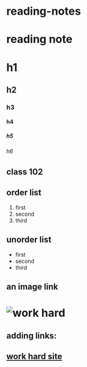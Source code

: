 # reading-notes
# reading note
# h1
## h2
### h3
#### h4
##### h5
###### h6

## class 102
## order list
1. first
2. second
3. third
## unorder list
* first
* second
* third
## an image link
# ![work hard](https://i.pinimg.com/originals/0c/ed/33/0ced3349264a3e4c210e2ad350cf09f8.jpg)
## adding links:
## [work hard site](https://www.becomingminimalist.com/work-hard/)
